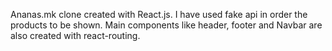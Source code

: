 Ananas.mk clone created with React.js. I have used fake api in order the products to be shown.
Main components like header, footer and Navbar are also created with react-routing.
